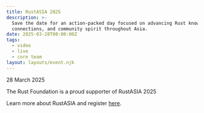 ```yaml
---
title: RustASIA 2025
description: >-
  Save the date for an action-packed day focused on advancing Rust knowledge,
  connections, and community spirit throughout Asia.
date: 2025-03-28T00:00:00Z
tags:
  - video
  - live
  - core team
layout: layouts/event.njk
---
```

28 March 2025

The Rust Foundation is a proud supporter of RustASIA 2025

Learn more about RustASIA and register <a href="https://www.rustasiaconf.com/" target="_blank" rel="noopener">here</a>.